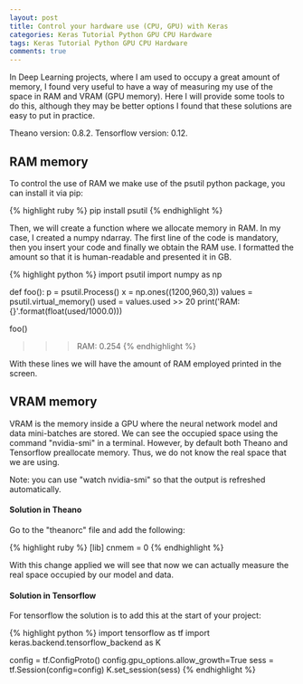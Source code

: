 ```yaml
---
layout: post
title: Control your hardware use (CPU, GPU) with Keras
categories: Keras Tutorial Python GPU CPU Hardware
tags: Keras Tutorial Python GPU CPU Hardware
comments: true
---
```


In Deep Learning projects, where I am used to occupy a great amount of memory, I found very useful to have a way of measuring my use of the space in RAM and VRAM (GPU memory). Here I will provide some tools to do this, although they may be better options I found that these solutions are easy to put in practice.

Theano version: 0.8.2. 
Tensorflow version: 0.12.

## RAM memory

To control the use of RAM we make use of the psutil python package, you can install it via pip:

{% highlight ruby %}
pip install psutil
{% endhighlight %}

Then, we will create a function where we allocate memory in RAM. In my case, I created a numpy ndarray. The first line of the code is mandatory, then you insert your code and finally we obtain the RAM use. I formatted the amount so that it is human-readable and presented it in GB.

{% highlight python %}
import psutil
import numpy as np

def foo():
     p = psutil.Process()
     x = np.ones((1200,960,3))
     values = psutil.virtual_memory()
     used = values.used >> 20
     print('RAM: {}'.format(float(used/1000.0)))

foo()
>>> RAM: 0.254
{% endhighlight %}

With these lines we will have the amount of RAM employed printed in the screen.

## VRAM memory

VRAM is the memory inside a GPU where the neural network model and data mini-batches are stored. We can see the occupied space using the command "nvidia-smi" in a terminal. However, by default both Theano and Tensorflow preallocate memory. Thus, we do not know the real space that we are using.

Note: you can use "watch nvidia-smi" so that the output is refreshed automatically.

#### Solution in Theano

Go to the "theanorc" file and add the following:

{% highlight ruby %}
[lib]
cnmem = 0
{% endhighlight %}

With this change applied we will see that now we can actually measure the real space occupied by our model and data.

#### Solution in Tensorflow

For tensorflow the solution is to add this at the start of your project:

{% highlight python %}
import tensorflow as tf
import keras.backend.tensorflow_backend as K

config = tf.ConfigProto()
config.gpu_options.allow_growth=True
sess = tf.Session(config=config)
K.set_session(sess)
{% endhighlight %}




